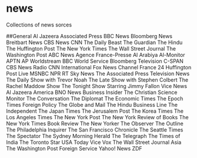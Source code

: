 # news
Collections of news sorces

##General
Al Jazeera
Associated Press
BBC News
Bloomberg News
Breitbart News
CBS News
CNN
The Daily Beast
The Guardian
The Hindu
The Huffington Post
The New York Times
The Wall Street Journal
The Washington Post
ABC News
Agence France-Presse
Al Arabiya
Al-Monitor
APTN
AP Worldstream
BBC World Service
Bloomberg Television
C-SPAN
CBS News Radio
CNN International
Fox News Channel
France 24
Huffington Post Live
MSNBC
NPR
RT
Sky News
The Associated Press Television News
The Daily Show with Trevor Noah
The Late Show with Stephen Colbert
The Rachel Maddow Show
The Tonight Show Starring Jimmy Fallon
Vice News
Al Jazeera America
BNO News
Business Insider
The Christian Science Monitor
The Conversation
The Diplomat
The Economic Times
The Epoch Times
Foreign Policy
The Globe and Mail
The Hindu Business Line
The Independent
The Japan Times
The Jerusalem Post
The Korea Times
The Los Angeles Times
The New York Post
The New York Review of Books
The New York Times Book Review
The New Yorker
The Observer
The Outline
The Philadelphia Inquirer
The San Francisco Chronicle
The Seattle Times
The Spectator
The Sydney Morning Herald
The Telegraph
The Times of India
The Toronto Star
USA Today
Vice
Vox
The Wall Street Journal Asia
The Washington Post Foreign Service
Yahoo! News
ZDF
